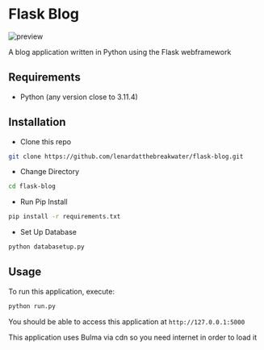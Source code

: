 # Flask Blog

![preview](https://github.com/lenardatthebreakwater/flask-blog/assets/142602437/f68cea86-ccf9-4e9a-98d2-af2e8399cd6e)

A blog application written in Python using the Flask webframework 

## Requirements
* Python (any version close to 3.11.4)

## Installation

* Clone this repo 

```bash
git clone https://github.com/lenardatthebreakwater/flask-blog.git
```

* Change Directory

```bash
cd flask-blog
```

* Run Pip Install

```bash
pip install -r requirements.txt
```

* Set Up Database

```bash
python databasetup.py
```

## Usage

To run this application, execute:

```bash
python run.py
```

You should be able to access this application at `http://127.0.0.1:5000`

This application uses Bulma via cdn so you need internet in order to load it
